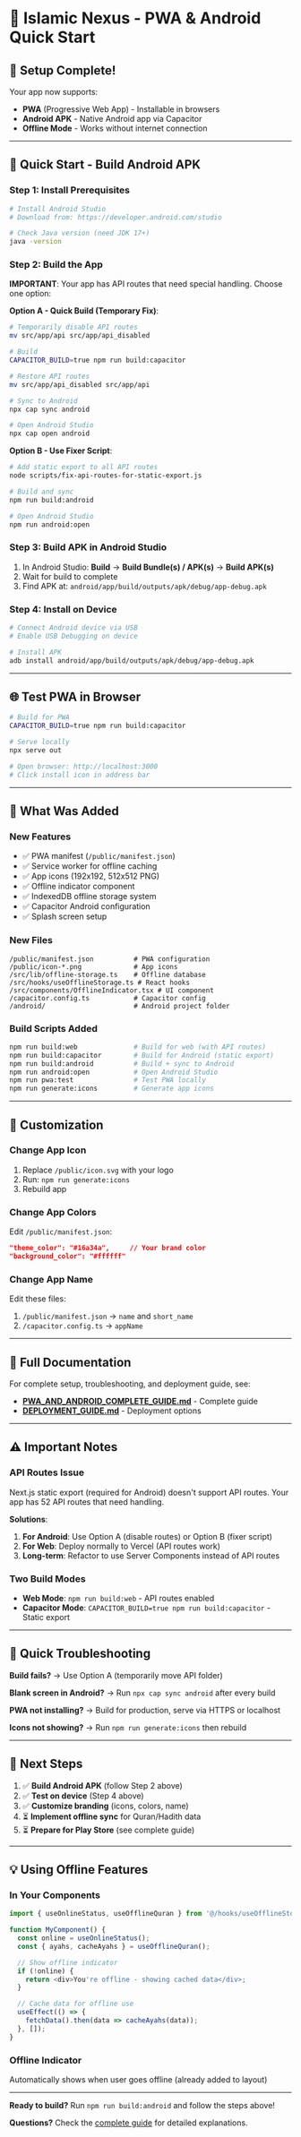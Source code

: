 # 📱 Islamic Nexus - PWA & Android Quick Start

## 🎉 Setup Complete!

Your app now supports:
- **PWA** (Progressive Web App) - Installable in browsers
- **Android APK** - Native Android app via Capacitor
- **Offline Mode** - Works without internet connection

---

## 🚀 Quick Start - Build Android APK

### Step 1: Install Prerequisites
```bash
# Install Android Studio
# Download from: https://developer.android.com/studio

# Check Java version (need JDK 17+)
java -version
```

### Step 2: Build the App

**IMPORTANT**: Your app has API routes that need special handling. Choose one option:

**Option A - Quick Build (Temporary Fix)**:
```bash
# Temporarily disable API routes
mv src/app/api src/app/api_disabled

# Build
CAPACITOR_BUILD=true npm run build:capacitor

# Restore API routes
mv src/app/api_disabled src/app/api

# Sync to Android
npx cap sync android

# Open Android Studio
npx cap open android
```

**Option B - Use Fixer Script**:
```bash
# Add static export to all API routes
node scripts/fix-api-routes-for-static-export.js

# Build and sync
npm run build:android

# Open Android Studio
npm run android:open
```

### Step 3: Build APK in Android Studio

1. In Android Studio: **Build** → **Build Bundle(s) / APK(s)** → **Build APK(s)**
2. Wait for build to complete
3. Find APK at: `android/app/build/outputs/apk/debug/app-debug.apk`

### Step 4: Install on Device
```bash
# Connect Android device via USB
# Enable USB Debugging on device

# Install APK
adb install android/app/build/outputs/apk/debug/app-debug.apk
```

---

## 🌐 Test PWA in Browser

```bash
# Build for PWA
CAPACITOR_BUILD=true npm run build:capacitor

# Serve locally
npx serve out

# Open browser: http://localhost:3000
# Click install icon in address bar
```

---

## 📁 What Was Added

### New Features
- ✅ PWA manifest (`/public/manifest.json`)
- ✅ Service worker for offline caching
- ✅ App icons (192x192, 512x512 PNG)
- ✅ Offline indicator component
- ✅ IndexedDB offline storage system
- ✅ Capacitor Android configuration
- ✅ Splash screen setup

### New Files
```
/public/manifest.json          # PWA configuration
/public/icon-*.png             # App icons
/src/lib/offline-storage.ts    # Offline database
/src/hooks/useOfflineStorage.ts # React hooks
/src/components/OfflineIndicator.tsx # UI component
/capacitor.config.ts           # Capacitor config
/android/                      # Android project folder
```

### Build Scripts Added
```bash
npm run build:web              # Build for web (with API routes)
npm run build:capacitor        # Build for Android (static export)
npm run build:android          # Build + sync to Android
npm run android:open           # Open Android Studio
npm run pwa:test               # Test PWA locally
npm run generate:icons         # Generate app icons
```

---

## 🔧 Customization

### Change App Icon
1. Replace `/public/icon.svg` with your logo
2. Run: `npm run generate:icons`
3. Rebuild app

### Change App Colors
Edit `/public/manifest.json`:
```json
"theme_color": "#16a34a",     // Your brand color
"background_color": "#ffffff"
```

### Change App Name
Edit these files:
1. `/public/manifest.json` → `name` and `short_name`
2. `/capacitor.config.ts` → `appName`

---

## 📖 Full Documentation

For complete setup, troubleshooting, and deployment guide, see:
- **[PWA_AND_ANDROID_COMPLETE_GUIDE.md](./PWA_AND_ANDROID_COMPLETE_GUIDE.md)** - Complete guide
- **[DEPLOYMENT_GUIDE.md](./DEPLOYMENT_GUIDE.md)** - Deployment options

---

## ⚠️ Important Notes

### API Routes Issue
Next.js static export (required for Android) doesn't support API routes. Your app has 52 API routes that need handling.

**Solutions**:
1. **For Android**: Use Option A (disable routes) or Option B (fixer script)
2. **For Web**: Deploy normally to Vercel (API routes work)
3. **Long-term**: Refactor to use Server Components instead of API routes

### Two Build Modes
- **Web Mode**: `npm run build:web` - API routes enabled
- **Capacitor Mode**: `CAPACITOR_BUILD=true npm run build:capacitor` - Static export

---

## 🐛 Quick Troubleshooting

**Build fails?**
→ Use Option A (temporarily move API folder)

**Blank screen in Android?**
→ Run `npx cap sync android` after every build

**PWA not installing?**
→ Build for production, serve via HTTPS or localhost

**Icons not showing?**
→ Run `npm run generate:icons` then rebuild

---

## 🎯 Next Steps

1. ✅ **Build Android APK** (follow Step 2 above)
2. ✅ **Test on device** (Step 4 above)
3. ✅ **Customize branding** (icons, colors, name)
4. ⏳ **Implement offline sync** for Quran/Hadith data
5. ⏳ **Prepare for Play Store** (see complete guide)

---

## 💡 Using Offline Features

### In Your Components

```typescript
import { useOnlineStatus, useOfflineQuran } from '@/hooks/useOfflineStorage';

function MyComponent() {
  const online = useOnlineStatus();
  const { ayahs, cacheAyahs } = useOfflineQuran();

  // Show offline indicator
  if (!online) {
    return <div>You're offline - showing cached data</div>;
  }

  // Cache data for offline use
  useEffect(() => {
    fetchData().then(data => cacheAyahs(data));
  }, []);
}
```

### Offline Indicator
Automatically shows when user goes offline (already added to layout)

---

**Ready to build?** Run `npm run build:android` and follow the steps above!

**Questions?** Check the [complete guide](./PWA_AND_ANDROID_COMPLETE_GUIDE.md) for detailed explanations.
